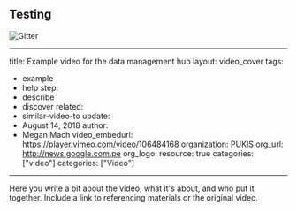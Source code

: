 ## Testing
![Gitter](https://img.shields.io/gitter/room/machicao/repositorio1?style=plastic)

---
title: Example video for the data management hub
layout: video_cover
tags:
  - example
  - help
step:
  - describe
  - discover
related:
  - similar-video-to
update:
  - August 14, 2018
author:
  - Megan Mach
video_embedurl: https://player.vimeo.com/video/106484168
organization: PUKIS
org_url: http://news.google.com.pe
org_logo: 
resource: true
categories: ["video"]
categories: ["Video"]
---




Here you write a bit about the video, what it's about, and who put it together. Include a link to referencing materials or the original video.
